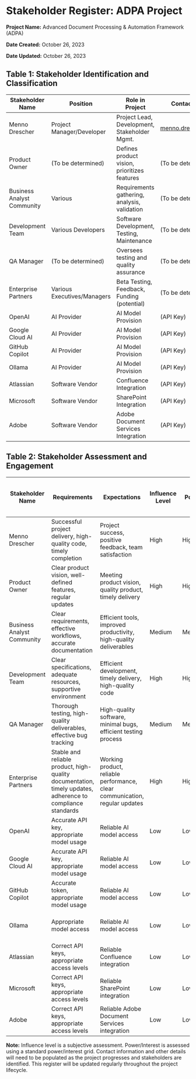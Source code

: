 # Stakeholder Register: ADPA Project

**Project Name:** Advanced Document Processing & Automation Framework (ADPA)

**Date Created:** October 26, 2023

**Date Updated:** October 26, 2023


## Table 1: Stakeholder Identification and Classification

| Stakeholder Name          | Position                     | Role in Project                               | Contact Information             | Stakeholder Classification |
|---------------------------|------------------------------|-----------------------------------------------|---------------------------------|--------------------------|
| Menno Drescher            | Project Manager/Developer     | Project Lead, Development, Stakeholder Mgmt.  | menno.drescher@gmail.com       | Internal, Key             |
| Product Owner              | (To be determined)           | Defines product vision, prioritizes features  | (To be determined)             | External, Key             |
| Business Analyst Community | Various                       | Requirements gathering, analysis, validation | (To be determined)             | External, Secondary        |
| Development Team           | Various Developers            | Software Development, Testing, Maintenance      | (To be determined)             | Internal, Key             |
| QA Manager                | (To be determined)           | Oversees testing and quality assurance        | (To be determined)             | Internal, Secondary        |
| Enterprise Partners        | Various Executives/Managers   | Beta Testing, Feedback, Funding (potential) | (To be determined)             | External, Key/Secondary    |
| OpenAI                     | AI Provider                  | AI Model Provision                           | (API Key)                      | External, Support         |
| Google Cloud AI            | AI Provider                  | AI Model Provision                           | (API Key)                      | External, Support         |
| GitHub Copilot             | AI Provider                  | AI Model Provision                           | (API Key)                      | External, Support         |
| Ollama                     | AI Provider                  | AI Model Provision                           | (API Key)                      | External, Support         |
| Atlassian                  | Software Vendor              | Confluence Integration                         | (API Key)                      | External, Support         |
| Microsoft                  | Software Vendor              | SharePoint Integration                         | (API Key)                      | External, Support         |
| Adobe                      | Software Vendor              | Adobe Document Services Integration            | (API Key)                      | External, Support         |


## Table 2: Stakeholder Assessment and Engagement

| Stakeholder Name          | Requirements                                                                                                 | Expectations                                                                              | Influence Level | Power/Interest | Current Engagement Level | Desired Engagement Level | Communication Preferences & Frequency | Key Concerns & Interests                                                                     | Potential Impact on Project Success |
|---------------------------|----------------------------------------------------------------------------------------------------------|----------------------------------------------------------------------------------------------|-----------------|-----------------|--------------------------|--------------------------|---------------------------------------|---------------------------------------------------------------------------------------------|------------------------------------|
| Menno Drescher            | Successful project delivery, high-quality code, timely completion                                          | Project success, positive feedback, team satisfaction                                      | High             | High/High       | Active                               | Active                       | Email, regular meetings                  | Project success, timely completion, team morale                                              | Critical                           |
| Product Owner              | Clear product vision, well-defined features, regular updates                                                | Meeting product vision, quality product, timely delivery                                   | High             | High/High       | To be determined          | Active                       | Email, meetings, demos                    | Product quality, market fit, user adoption                                                   | Critical                           |
| Business Analyst Community | Clear requirements, effective workflows, accurate documentation                                             | Efficient tools, improved productivity, high-quality deliverables                             | Medium           | Medium/High      | Limited                               | Active                       | Online forum, occasional meetings          | Tool usability, integration with existing systems                                            | High                              |
| Development Team           | Clear specifications, adequate resources, supportive environment                                              | Efficient development, timely delivery, high-quality code                                   | High             | High/Medium      | Active                               | Active                       | Daily stand-ups, code reviews                | Code quality, technical challenges, team dynamics                                              | Critical                           |
| QA Manager                | Thorough testing, high-quality deliverables, effective bug tracking                                          | High-quality software, minimal bugs, efficient testing process                               | Medium           | Medium/Medium     | Limited                               | Active                       | Weekly reports, bug tracking system       | Software quality, testing efficiency, bug resolution                                         | High                              |
| Enterprise Partners        | Stable and reliable product, high-quality documentation, timely updates, adherence to compliance standards | Working product, reliable performance, clear communication, regular updates                  | High             | High/Medium      | Limited                               | Active                       | Email, regular reports, demos             | Product reliability, security, compliance, integration with existing systems                | High                              |
| OpenAI                     | Accurate API key, appropriate model usage                                                                   | Reliable AI model access                                                                    | Low              | Low/Low         | As needed                            | As needed                            | API documentation, support channels        | API uptime, response times                                                                  | Medium                           |
| Google Cloud AI            | Accurate API key, appropriate model usage                                                                   | Reliable AI model access                                                                    | Low              | Low/Low         | As needed                            | As needed                            | API documentation, support channels        | API uptime, response times                                                                  | Medium                           |
| GitHub Copilot             | Accurate token, appropriate model usage                                                                    | Reliable AI model access                                                                    | Low              | Low/Low         | As needed                            | As needed                            | API documentation, support channels        | API uptime, response times                                                                  | Medium                           |
| Ollama                     | Appropriate model access                                                                                   | Reliable AI model access                                                                    | Low              | Low/Low         | As needed                            | As needed                            | API documentation, support channels        | API uptime, response times                                                                  | Medium                           |
| Atlassian                  | Correct API keys, appropriate access levels                                                              | Reliable Confluence integration                                                             | Low              | Low/Low         | As needed                            | As needed                            | API documentation, support channels        | API uptime, integration stability                                                          | Medium                           |
| Microsoft                  | Correct API keys, appropriate access levels                                                              | Reliable SharePoint integration                                                            | Low              | Low/Low         | As needed                            | As needed                            | API documentation, support channels        | API uptime, integration stability                                                          | Medium                           |
| Adobe                      | Correct API keys, appropriate access levels                                                              | Reliable Adobe Document Services integration                                                  | Low              | Low/Low         | As needed                            | As needed                            | API documentation, support channels        | API uptime, integration stability                                                          | Medium                           |



**Note:**  Influence level is a subjective assessment. Power/Interest is assessed using a standard power/interest grid.  Contact information and other details will need to be populated as the project progresses and stakeholders are identified.  This register will be updated regularly throughout the project lifecycle.
